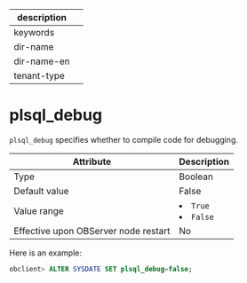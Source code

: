 |description||
|---|---|
|keywords||
|dir-name||
|dir-name-en||
|tenant-type||

plsql_debug
================================

`plsql_debug` specifies whether to compile code for debugging.


| Attribute | Description |
|------------------|------------------------------------------------------------------------------------------------------------|
| Type | Boolean |
| Default value | False |
| Value range | <li> `True`   <li> `False` |
| Effective upon OBServer node restart | No |



Here is an example:

```sql
obclient> ALTER SYSDATE SET plsql_debug=false;
```


